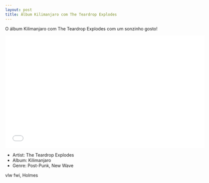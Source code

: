 ```yaml
---
layout: post
title: Álbum Kilimanjaro com The Teardrop Explodes
---
```


<p style="text-align: justify;"> O álbum Kilimanjaro com The Teardrop Explodes com um sonzinho gosto!</p>

<iframe width="640" height="360" src="//www.youtube.com/embed/x2upMkmSmJ8?feature=player_embedded" frameborder="0" allowfullscreen></iframe>

* Artist: The Teardrop Explodes
* Album: Kilimanjaro
* Genre: Post-Punk, New Wave

vlw fwi, Holmes